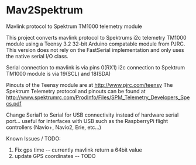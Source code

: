 # Mav2Spektrum

Mavlink protocol to Spektrum TM1000 telemetry module

This project converts mavlink protocol to Spektrums i2c telemetry TM1000 module using a Teensy 3.2 32-bit Arduino compatable module from PJRC.  This version does not rely on the FastSerial implementation and only uses the native serial I/O class.

Serial connection to mavlink is via pins 0(RX1)
i2c connection to Spektrum TM1000 module is via 19(SCL) and 18(SDA)

Pinouts of the Teensy module are at http://www.pjrc.com/teensy
The Spektrum Telemetry protocol and pinouts can be found at http://www.spektrumrc.com/ProdInfo/Files/SPM_Telemetry_Developers_Specs.pdf

Change Serial1 to Serial for USB connectivity instead of hardware serial port... useful for interfaces with USB such as the RaspberryPi flight controllers (Navio+, Navio2, Erie, etc...)


Known Issues / TODO:

1. Fix gps time -- currently mavlink return a 64bit value
2. update GPS coordinates -- TODO


